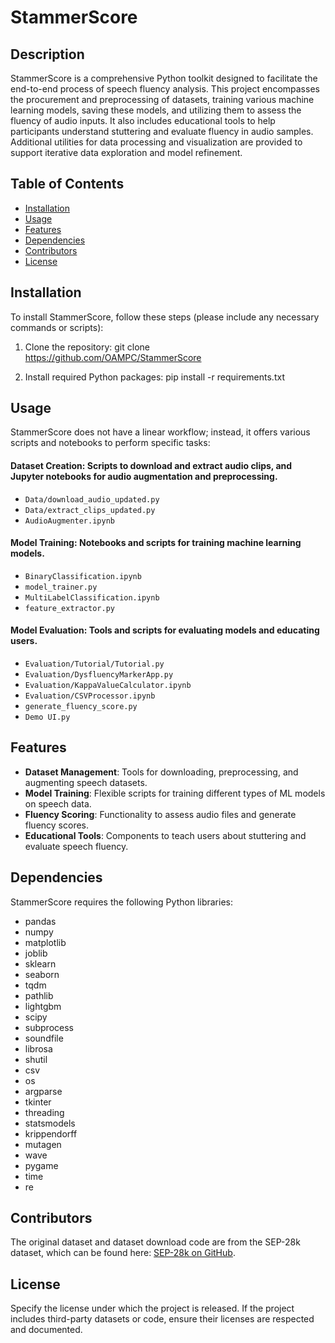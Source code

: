 # StammerScore

## Description
StammerScore is a comprehensive Python toolkit designed to facilitate the end-to-end process of speech fluency analysis. This project encompasses the procurement and preprocessing of datasets, training various machine learning models, saving these models, and utilizing them to assess the fluency of audio inputs. It also includes educational tools to help participants understand stuttering and evaluate fluency in audio samples. Additional utilities for data processing and visualization are provided to support iterative data exploration and model refinement.

## Table of Contents
- [Installation](#installation)
- [Usage](#usage)
- [Features](#features)
- [Dependencies](#dependencies)
- [Contributors](#contributors)
- [License](#license)

## Installation
To install StammerScore, follow these steps (please include any necessary commands or scripts):

1. Clone the repository:
git clone https://github.com/OAMPC/StammerScore

2. Install required Python packages:
pip install -r requirements.txt

## Usage
StammerScore does not have a linear workflow; instead, it offers various scripts and notebooks to perform specific tasks:
#### **Dataset Creation**: Scripts to download and extract audio clips, and Jupyter notebooks for audio augmentation and preprocessing.
- `Data/download_audio_updated.py`
- `Data/extract_clips_updated.py`
- `AudioAugmenter.ipynb`
#### **Model Training**: Notebooks and scripts for training machine learning models.
- `BinaryClassification.ipynb`
- `model_trainer.py`
- `MultiLabelClassification.ipynb`
- `feature_extractor.py`
#### **Model Evaluation**: Tools and scripts for evaluating models and educating users.
- `Evaluation/Tutorial/Tutorial.py`
- `Evaluation/DysfluencyMarkerApp.py`
- `Evaluation/KappaValueCalculator.ipynb`
- `Evaluation/CSVProcessor.ipynb`
- `generate_fluency_score.py`
- `Demo UI.py`

## Features
- **Dataset Management**: Tools for downloading, preprocessing, and augmenting speech datasets.
- **Model Training**: Flexible scripts for training different types of ML models on speech data.
- **Fluency Scoring**: Functionality to assess audio files and generate fluency scores.
- **Educational Tools**: Components to teach users about stuttering and evaluate speech fluency.

## Dependencies
StammerScore requires the following Python libraries:
- pandas
- numpy
- matplotlib
- joblib
- sklearn
- seaborn
- tqdm
- pathlib
- lightgbm
- scipy
- subprocess
- soundfile
- librosa
- shutil
- csv
- os
- argparse
- tkinter
- threading
- statsmodels
- krippendorff
- mutagen
- wave
- pygame
- time
- re

## Contributors
The original dataset and dataset download code are from the SEP-28k dataset, which can be found here: [SEP-28k on GitHub](https://github.com/apple/ml-stuttering-events-dataset).


## License
Specify the license under which the project is released. If the project includes third-party datasets or code, ensure their licenses are respected and documented.

